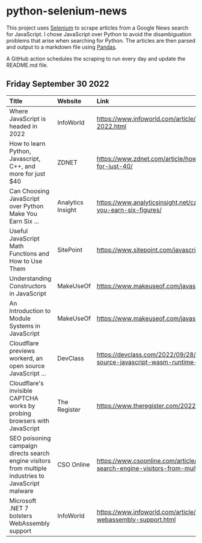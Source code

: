 # python-selenium-news

This project uses [Selenium](https://www.seleniumhq.org/) to scrape articles from a Google News search for JavaScript.
I chose JavaScript over Python to avoid the disambiguation problems that arise when searching for Python.
The articles are then parsed and output to a markdown file using [Pandas](https://pandas.pydata.org/).

A GitHub action schedules the scraping to run every day and update the README.md file.

## Friday September 30 2022


| Title                                                                                                | Website           | Link                                                                                                                                               |
|:-----------------------------------------------------------------------------------------------------|:------------------|:---------------------------------------------------------------------------------------------------------------------------------------------------|
| Where JavaScript is headed in 2022                                                                   | InfoWorld         | https://www.infoworld.com/article/3674859/where-javascript-is-headed-in-2022.html                                                                  |
| How to learn Python, Javascript, C++, and more for just $40                                          | ZDNET             | https://www.zdnet.com/article/how-to-learn-python-javascript-c-and-more-for-just-40/                                                               |
| Can Choosing JavaScript over Python Make You Earn Six ...                                            | Analytics Insight | https://www.analyticsinsight.net/can-choosing-javascript-over-python-make-you-earn-six-figures/                                                    |
| Useful JavaScript Math Functions and How to Use Them                                                 | SitePoint         | https://www.sitepoint.com/javascript-math-functions/                                                                                               |
| Understanding Constructors in JavaScript                                                             | MakeUseOf         | https://www.makeuseof.com/javascript-constructors-understanding/                                                                                   |
| An Introduction to Module Systems in JavaScript                                                      | MakeUseOf         | https://www.makeuseof.com/javascript-module-systems/                                                                                               |
| Cloudflare previews workerd, an open source JavaScript ...                                           | DevClass          | https://devclass.com/2022/09/28/cloudflare-previews-workerd-an-open-source-javascript-wasm-runtime-for-nanoservices/                               |
| Cloudflare's invisible CAPTCHA works by probing browsers with JavaScript                             | The Register      | https://www.theregister.com/2022/09/28/cloudflares_new_captcha_killer_enters/                                                                      |
| SEO poisoning campaign directs search engine visitors from multiple industries to JavaScript malware | CSO Online        | https://www.csoonline.com/article/3674791/seo-poisoning-campaign-directs-search-engine-visitors-from-multiple-industries-to-javascript-malwar.html |
| Microsoft .NET 7 bolsters WebAssembly support                                                        | InfoWorld         | https://www.infoworld.com/article/3674862/microsoft-net-7-bolsters-webassembly-support.html                                                        |